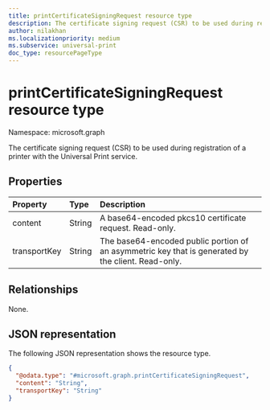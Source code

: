 ```yaml
---
title: printCertificateSigningRequest resource type
description: The certificate signing request (CSR) to be used during registration of a printer with the Universal Print service.
author: nilakhan
ms.localizationpriority: medium
ms.subservice: universal-print
doc_type: resourcePageType
---
```

# printCertificateSigningRequest resource type

Namespace: microsoft.graph

The certificate signing request (CSR) to be used during registration of a printer with the Universal Print service.

## Properties
|Property|Type|Description|
|:---|:---|:---|
|content|String|A base64-encoded pkcs10 certificate request. Read-only.|
|transportKey|String|The base64-encoded public portion of an asymmetric key that is generated by the client. Read-only.|

## Relationships
None.

## JSON representation
The following JSON representation shows the resource type.
<!-- {
  "blockType": "resource",
  "@odata.type": "microsoft.graph.printCertificateSigningRequest"
}
-->
``` json
{
  "@odata.type": "#microsoft.graph.printCertificateSigningRequest",
  "content": "String",
  "transportKey": "String"
}
```

